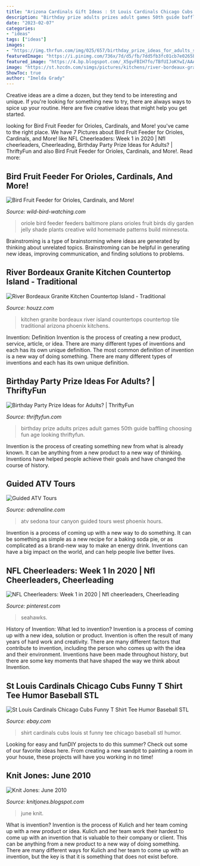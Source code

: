 ```yaml
---
title: "Arizona Cardinals Gift Ideas : St Louis Cardinals Chicago Cubs Funny T Shirt Tee Humor Baseball Stl"
description: "Birthday prize adults prizes adult games 50th guide baffling choosing fun age looking thriftyfun"
date: "2023-02-07"
categories:
- "ideas"
tags: ["ideas"]
images:
- "https://img.thrfun.com/img/025/657/birthday_prize_ideas_for_adults_s1.jpg"
featuredImage: "https://i.pinimg.com/736x/7d/d5/fb/7dd5fb3fc01cb7e0265bf45636831982.jpg"
featured_image: "https://4.bp.blogspot.com/_X5gvFBIH7fo/TBfUIJoKYwI/AAAAAAAACzc/THR9sQM_1aA/s1600/IMG_2665.JPG"
image: "https://st.hzcdn.com/simgs/pictures/kitchens/river-bordeaux-granite-kitchen-countertop-island-arizona-tile-img~75711d0507ae4878_9-4012-1-7d52595.jpg"
ShowToc: true
author: "Imelda Grady"
---
```



Creative ideas are a dime a dozen, but they tend to be interesting and unique. If you're looking for something new to try, there are always ways to spice up your routine. Here are five creative ideas that might help you get started.

	

		
looking for Bird Fruit Feeder for Orioles, Cardinals, and More! you've came to the right place. We have 7 Pictures about Bird Fruit Feeder for Orioles, Cardinals, and More! like NFL Cheerleaders: Week 1 in 2020 | Nfl cheerleaders, Cheerleading, Birthday Party Prize Ideas for Adults? | ThriftyFun and also Bird Fruit Feeder for Orioles, Cardinals, and More!. Read more:
		
    
## Bird Fruit Feeder For Orioles, Cardinals, And More!

<img loading=lazy src="https://www.wild-bird-watching.com/images/FruitFeederDuncraftlarge.jpg" onerror="this.onerror=null;this.src='https://tse3.mm.bing.net/th?id=OIP.1Ktmik-KmFqutwH_VtVq6wHaG6&amp;pid=15.1';" alt="Bird Fruit Feeder for Orioles, Cardinals, and More!">

_Source: wild-bird-watching.com_

>oriole bird feeder feeders baltimore plans orioles fruit birds diy garden jelly shade plants creative wild homemade patterns build minnesota. 

	

Brainstroming is a type of brainstorming where ideas are generated by thinking about unrelated topics. Brainstroming can be helpful in generating new ideas, improving communication, and finding solutions to problems.

    
## River Bordeaux Granite Kitchen Countertop Island - Traditional

<img loading=lazy src="https://st.hzcdn.com/simgs/pictures/kitchens/river-bordeaux-granite-kitchen-countertop-island-arizona-tile-img~75711d0507ae4878_9-4012-1-7d52595.jpg" onerror="this.onerror=null;this.src='https://tse4.mm.bing.net/th?id=OIP.EqdAa_iXVWc0TUxmMSYqZwHaFc&amp;pid=15.1';" alt="River Bordeaux Granite Kitchen Countertop Island - Traditional">

_Source: houzz.com_

>kitchen granite bordeaux river island countertops countertop tile traditional arizona phoenix kitchens. 

	

Invention: Definition
Invention is the process of creating a new product, service, article, or idea. There are many different types of inventions and each has its own unique definition. The most common definition of invention is a new way of doing something. There are many different types of inventions and each has its own unique definition.

    
## Birthday Party Prize Ideas For Adults? | ThriftyFun

<img loading=lazy src="https://img.thrfun.com/img/025/657/birthday_prize_ideas_for_adults_s1.jpg" onerror="this.onerror=null;this.src='https://tse4.mm.bing.net/th?id=OIP.D6V4ec3yXNBJAZ5dxT0LTgAAAA&amp;pid=15.1';" alt="Birthday Party Prize Ideas for Adults? | ThriftyFun">

_Source: thriftyfun.com_

>birthday prize adults prizes adult games 50th guide baffling choosing fun age looking thriftyfun. 

	

Invention is the process of creating something new from what is already known. It can be anything from a new product to a new way of thinking. Inventions have helped people achieve their goals and have changed the course of history.

    
## Guided ATV Tours

<img loading=lazy src="https://res.cloudinary.com/adrenalinecom/image/upload/f_auto,q_auto/v1548821132/adventures/eps_182.jpg" onerror="this.onerror=null;this.src='https://tse2.mm.bing.net/th?id=OIP.ssimZstBRfftyU1gTaLjhgHaER&amp;pid=15.1';" alt="Guided ATV Tours">

_Source: adrenaline.com_

>atv sedona tour canyon guided tours west phoenix hours. 

	

Invention is a process of coming up with a new way to do something. It can be something as simple as a new recipe for a baking soda pie, or as complicated as a brand-new way to make an energy drink. Inventions can have a big impact on the world, and can help people live better lives.

    
## NFL Cheerleaders: Week 1 In 2020 | Nfl Cheerleaders, Cheerleading

<img loading=lazy src="https://i.pinimg.com/736x/7d/d5/fb/7dd5fb3fc01cb7e0265bf45636831982.jpg" onerror="this.onerror=null;this.src='https://tse2.mm.bing.net/th?id=OIP.IRBJK4h8ZwVHUOygpiYgegHaJq&amp;pid=15.1';" alt="NFL Cheerleaders: Week 1 in 2020 | Nfl cheerleaders, Cheerleading">

_Source: pinterest.com_

>seahawks. 

	

History of Invention: What led to invention?
Invention is a process of coming up with a new idea, solution or product. Invention is often the result of many years of hard work and creativity. There are many different factors that contribute to invention, including the person who comes up with the idea and their environment. Inventions have been made throughout history, but there are some key moments that have shaped the way we think about Invention.

    
## St Louis Cardinals Chicago Cubs Funny T Shirt Tee Humor Baseball STL

<img loading=lazy src="http://i.ebayimg.com/images/i/110982265812-0-1/s-l1000.jpg" onerror="this.onerror=null;this.src='https://tse2.mm.bing.net/th?id=OIP.mvN3g5uTBcOn4seM2ypePQHaFj&amp;pid=15.1';" alt="St Louis Cardinals Chicago Cubs Funny T Shirt Tee Humor Baseball STL">

_Source: ebay.com_

>shirt cardinals cubs louis st funny tee chicago baseball stl humor. 

	

Looking for easy and funDIY projects to do this summer? Check out some of our favorite ideas here. From creating a new sandpit to painting a room in your house, these projects will have you working in no time!

    
## Knit Jones: June 2010

<img loading=lazy src="https://4.bp.blogspot.com/_X5gvFBIH7fo/TBfUIJoKYwI/AAAAAAAACzc/THR9sQM_1aA/s1600/IMG_2665.JPG" onerror="this.onerror=null;this.src='https://tse4.mm.bing.net/th?id=OIP.bHXmYLdXRSBPJR5VKBJQ1AHaLG&amp;pid=15.1';" alt="Knit Jones: June 2010">

_Source: knitjones.blogspot.com_

>june knit. 

	

What is invention?
Invention is the process of Kulich and her team coming up with a new product or idea. Kulich and her team work their hardest to come up with an invention that is valuable to their company or client. This can be anything from a new product to a new way of doing something. There are many different ways for Kulich and her team to come up with an invention, but the key is that it is something that does not exist before.

